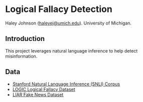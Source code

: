 # Logical Fallacy Detection

Haley Johnson (haleyej@umich.edu). University of Michigan. 

## Introduction
This project leverages natural language inference to help detect misinformation. 

## Data
* [Stanford Natural Language Inference (SNLI) Corpus](https://nlp.stanford.edu/projects/snli/)
* [LOGIC Logical Fallacy Dataset](https://arxiv.org/abs/2202.13758)
* [LIAR Fake News Dataset](https://aclanthology.org/P17-2067/)